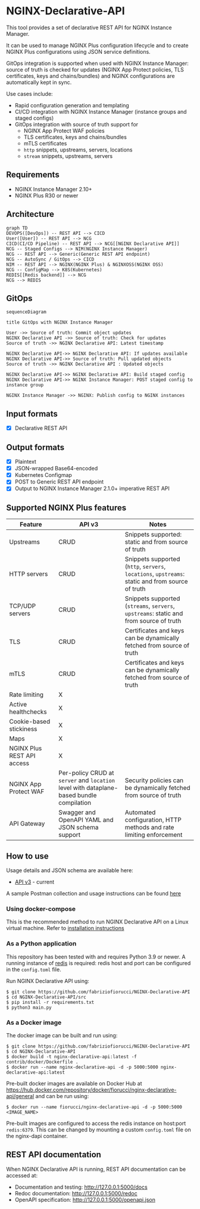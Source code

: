 # NGINX-Declarative-API

This tool provides a set of declarative REST API for NGINX Instance Manager.

It can be used to manage NGINX Plus configuration lifecycle and to create NGINX Plus configurations using JSON service definitions.

GitOps integration is supported when used with NGINX Instance Manager: source of truth is checked for updates (NGINX App Protect policies, TLS certificates, keys and chains/bundles) and NGINX configurations are automatically kept in sync.

Use cases include:

- Rapid configuration generation and templating
- CI/CD integration with NGINX Instance Manager (instance groups and staged configs)
- GitOps integration with source of truth support for
  - NGINX App Protect WAF policies
  - TLS certificates, keys and chains/bundles
  - mTLS certificates
  - `http` snippets, upstreams, servers, locations
  - `stream` snippets, upstreams, servers

## Requirements

- NGINX Instance Manager 2.10+
- NGINX Plus R30 or newer

## Architecture

```mermaid
graph TD
DEVOPS([DevOps]) -- REST API --> CICD
User([User]) -- REST API --> NCG
CICD(CI/CD Pipeline) -- REST API --> NCG[[NGINX Declarative API]]
NCG -- Staged Configs --> NIM(NGINX Instance Manager)
NCG -- REST API --> Generic(Generic REST API endpoint)
NCG -- AutoSync / GitOps --> CICD
NIM -- REST API --> NGINX(NGINX Plus) & NGINXOSS(NGINX OSS)
NCG -- ConfigMap --> K8S(Kubernetes)
REDIS[[Redis backend]] --> NCG
NCG --> REDIS
```

## GitOps

```mermaid
sequenceDiagram

title GitOps with NGINX Instance Manager

User ->> Source of truth: Commit object updates
NGINX Declarative API ->> Source of truth: Check for updates
Source of truth ->> NGINX Declarative API: Latest timestamp

NGINX Declarative API->> NGINX Declarative API: If updates available
NGINX Declarative API->> Source of truth: Pull updated objects
Source of truth ->> NGINX Declarative API : Updated objects

NGINX Declarative API->> NGINX Declarative API: Build staged config
NGINX Declarative API->> NGINX Instance Manager: POST staged config to instance group

NGINX Instance Manager ->> NGINX: Publish config to NGINX instances
```

## Input formats

- [X] Declarative REST API

## Output formats

- [X] Plaintext
- [X] JSON-wrapped Base64-encoded
- [X] Kubernetes Configmap
- [X] POST to Generic REST API endpoint
- [X] Output to NGINX Instance Manager 2.1.0+ imperative REST API
  
## Supported NGINX Plus features

| Feature                    | API v3                                                                                  | Notes                                                                                            |
|----------------------------|-----------------------------------------------------------------------------------------|--------------------------------------------------------------------------------------------------|
| Upstreams                  | CRUD                                                                                    | Snippets supported: static and from source of truth                                              |
| HTTP servers               | CRUD                                                                                    | Snippets supported (`http`, `servers`, `locations`, `upstreams`: static and from source of truth |
| TCP/UDP servers            | CRUD                                                                                    | Snippets supported (`streams`, `servers`, `upstreams`: static and from source of truth           |
| TLS                        | CRUD                                                                                    | Certificates and keys can be dynamically fetched from source of truth                            |
| mTLS                       | CRUD                                                                                    | Certificates and keys can be dynamically fetched from source of truth                            |
| Rate limiting              | X                                                                                       |                                                                                                  |
| Active healthchecks        | X                                                                                       |                                                                                                  |
| Cookie-based stickiness    | X                                                                                       |                                                                                                  |
| Maps                       | X                                                                                       |                                                                                                  |
| NGINX Plus REST API access | X                                                                                       |                                                                                                  |
| NGINX App Protect WAF      | Per-policy CRUD at `server` and `location` level with dataplane-based bundle compilation | Security policies can be dynamically fetched from source of truth                               | 
| API Gateway                | Swagger and OpenAPI YAML and JSON schema support                                        | Automated configuration, HTTP methods and rate limiting enforcement                              | 

## How to use

Usage details and JSON schema are available here:

- [API v3](/USAGE-v3.md) - current

A sample Postman collection and usage instructions can be found [here](/contrib/postman)

### Using docker-compose

This is the recommended method to run NGINX Declarative API on a Linux virtual machine. Refer to [installation instructions](https://github.com/fabriziofiorucci/NGINX-Declarative-API/tree/main/contrib/docker-compose)

### As a Python application

This repository has been tested with and requires Python 3.9 or newer.
A running instance of [redis](https://redis.io/) is required: redis host and port can be configured in the `config.toml` file.

Run NGINX Declarative API using:

```
$ git clone https://github.com/fabriziofiorucci/NGINX-Declarative-API
$ cd NGINX-Declarative-API/src
$ pip install -r requirements.txt
$ python3 main.py
```

### As a Docker image

The docker image can be built and run using:

```
$ git clone https://github.com/fabriziofiorucci/NGINX-Declarative-API
$ cd NGINX-Declarative-API
$ docker build -t nginx-declarative-api:latest -f contrib/docker/Dockerfile .
$ docker run --name nginx-declarative-api -d -p 5000:5000 nginx-declarative-api:latest
```

Pre-built docker images are available on Docker Hub at https://hub.docker.com/repository/docker/fiorucci/nginx-declarative-api/general and can be run using:

```
$ docker run --name fiorucci/nginx-declarative-api -d -p 5000:5000 <IMAGE_NAME>
```

Pre-built images are configured to access the redis instance on host:port `redis:6379`. This can be changed by mounting a custom `config.toml` file on the nginx-dapi container.

## REST API documentation

When NGINX Declarative API is running, REST API documentation can be accessed at:

- Documentation and testing: http://127.0.0.1:5000/docs
- Redoc documentation: http://127.0.0.1:5000/redoc
- OpenAPI specification: http://127.0.0.1:5000/openapi.json

